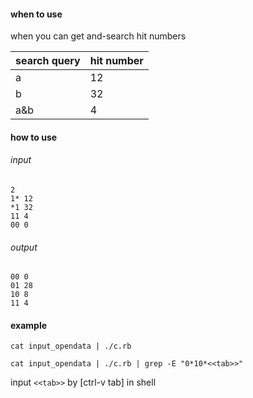 #### when to use
when you can get and-search hit numbers

|search query| hit number|
|--|--|
|a  |12|
|b  |32|
|a&b|4|

#### how to use

###### input

```
2
1* 12
*1 32
11 4
00 0
```

###### output

```
00 0
01 28
10 8
11 4
```

#### example

```
cat input_opendata | ./c.rb
```

```
cat input_opendata | ./c.rb | grep -E "0*10*<<tab>>"
```
input `<<tab>>` by [ctrl-v  tab] in shell
